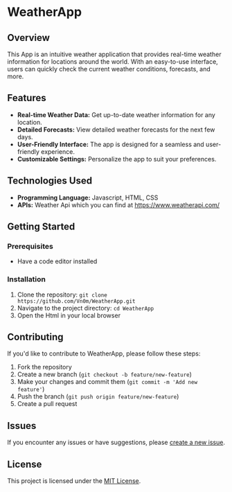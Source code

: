 # WeatherApp

## Overview

This App is an intuitive weather application that provides real-time weather information for locations around the world. With an easy-to-use interface, users can quickly check the current weather conditions, forecasts, and more.

## Features

- **Real-time Weather Data:** Get up-to-date weather information for any location.
- **Detailed Forecasts:** View detailed weather forecasts for the next few days.
- **User-Friendly Interface:** The app is designed for a seamless and user-friendly experience.
- **Customizable Settings:** Personalize the app to suit your preferences.

## Technologies Used

- **Programming Language:** Javascript, HTML, CSS
- **APIs:** Weather Api which you can find at https://www.weatherapi.com/

## Getting Started

### Prerequisites

- Have a code editor installed

### Installation

1. Clone the repository: `git clone https://github.com/Vn0m/WeatherApp.git`
2. Navigate to the project directory: `cd WeatherApp`
3. Open the Html in your local browser

## Contributing

If you'd like to contribute to WeatherApp, please follow these steps:

1. Fork the repository
2. Create a new branch (`git checkout -b feature/new-feature`)
3. Make your changes and commit them (`git commit -m 'Add new feature'`)
4. Push the branch (`git push origin feature/new-feature`)
5. Create a pull request

## Issues

If you encounter any issues or have suggestions, please [create a new issue](https://github.com/yourusername/WeatherApp/issues).

## License

This project is licensed under the [MIT License](LICENSE).
